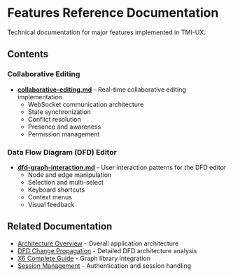 # Features Reference Documentation

Technical documentation for major features implemented in TMI-UX.

## Contents

### Collaborative Editing

- **[collaborative-editing.md](collaborative-editing.md)** - Real-time collaborative editing implementation
  - WebSocket communication architecture
  - State synchronization
  - Conflict resolution
  - Presence and awareness
  - Permission management

### Data Flow Diagram (DFD) Editor

- **[dfd-graph-interaction.md](dfd-graph-interaction.md)** - User interaction patterns for the DFD editor
  - Node and edge manipulation
  - Selection and multi-select
  - Keyboard shortcuts
  - Context menus
  - Visual feedback

## Related Documentation

- [Architecture Overview](../architecture/overview.md) - Overall application architecture
- [DFD Change Propagation](../architecture/dfd-change-propagation/) - Detailed DFD architecture analysis
- [X6 Complete Guide](../libraries/x6-complete-guide.md) - Graph library integration
- [Session Management](../architecture/session-management.md) - Authentication and session handling